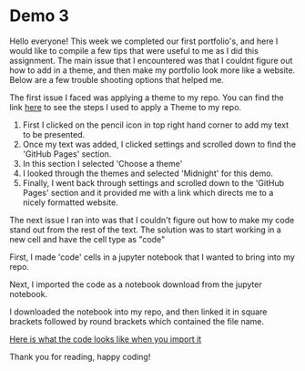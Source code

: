 # Demo 3


Hello everyone!
This week we completed our first portfolio's, and here I would like to compile a few tips that were useful to me as I did this assignment.
The main issue that I encountered was that I couldnt figure out how to add in a theme, and then make my portfolio look more like a website. Below are a few trouble shooting options that helped me.

The first issue I faced was applying a theme to my repo. You can find the link [here](demo3_screenshot.pdf) to see the steps I used to apply a Theme to my repo.
1. First I clicked on the pencil icon in top right hand corner to add my text to be presented. 
2. Once my text was added, I clicked settings and scrolled down to find the 'GitHub Pages' section.
3. In this section I selected 'Choose a theme'
4. I looked through the themes and selected 'Midnight' for this demo.
5. Finally, I went back through settings and scrolled down to the 'GitHub Pages' section and it provided me with a link which directs me to a nicely formatted website.

The next issue I ran into was that I couldn't figure out how to make my code stand out from the rest of the text. The solution was to start working in a new cell and have the cell type as "code"

First, I made 'code' cells in a jupyter notebook that I wanted to bring into my repo. 

Next, I imported the code as a notebook download from the jupyter notebook.

I downloaded the notebook into my repo, and then linked it in square brackets followed by round brackets which contained the file name.

[Here is what the code looks like when you import it](Demo_3.ipynb) 

Thank you for reading, happy coding!


